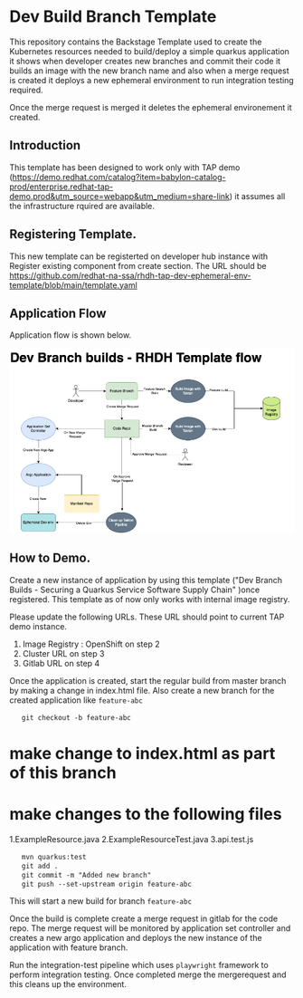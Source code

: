 # Dev Build Branch Template

This repository contains the Backstage Template used to create the Kubernetes resources needed to build/deploy a simple quarkus application it shows when developer creates new branches and commit their code it builds an image with the new branch name and also when a merge request is created it deploys a new ephemeral environment to run integration testing required.

Once the merge request is merged it deletes the ephemeral environement it created.

## Introduction

This template has been designed to work only with TAP demo (https://demo.redhat.com/catalog?item=babylon-catalog-prod/enterprise.redhat-tap-demo.prod&utm_source=webapp&utm_medium=share-link) it assumes all the infrastructure rquired are available.

## Registering Template.

This new template can be registerted on developer hub instance with Register existing component from create section. The URL should be https://github.com/redhat-na-ssa/rhdh-tap-dev-ephemeral-env-template/blob/main/template.yaml

## Application Flow

Application flow is shown below.

![Application Flow](assets/DevbuildBranches.png)

## How to Demo.

Create a new instance of application by using this template ("Dev Branch Builds - Securing a Quarkus Service Software Supply Chain" )once registered. This template as of now only works with internal image registry.

Please update the following URLs. These URL should point to current TAP demo instance.

1) Image Registry : OpenShift on step 2
2) Cluster URL on step 3
3) Gitlab URL on step 4

Once the application is created, start the regular build from master branch by making a change in index.html file. Also create a new branch for the created application like `feature-abc`

``` 
   git checkout -b feature-abc
```   

   # make change to index.html as part of this branch
   # make changes to the following files

   1.ExampleResource.java
   2.ExampleResourceTest.java
   3.api.test.js

```
   mvn quarkus:test
   git add .
   git commit -m "Added new branch"
   git push --set-upstream origin feature-abc 
```

This will start a new build for branch `feature-abc`

Once the build is complete create a merge request in gitlab for the code repo. The merge request will be monitored by application set controller and creates a new argo application and deploys the new instance of the application with feature branch.

Run the integration-test pipeline which uses `playwright` framework to perform integration testing. Once completed merge the mergerequest and this cleans up the environment.